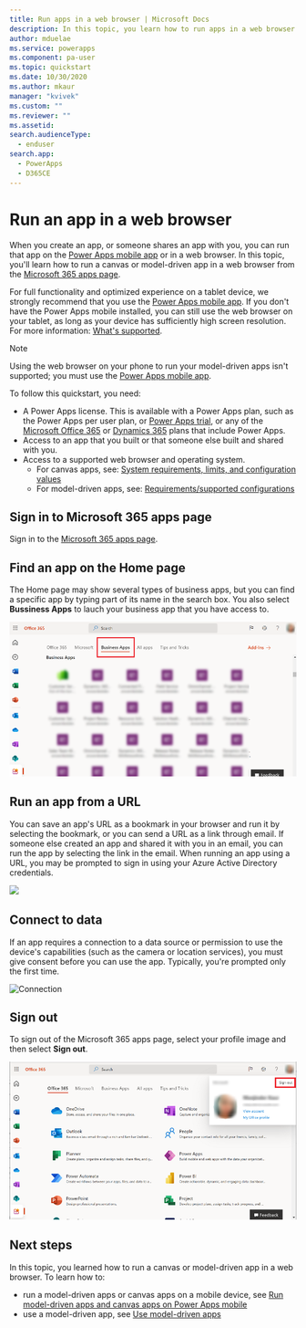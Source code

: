 ```yaml
---
title: Run apps in a web browser | Microsoft Docs
description: In this topic, you learn how to run apps in a web browser
author: mduelae
ms.service: powerapps
ms.component: pa-user
ms.topic: quickstart
ms.date: 10/30/2020
ms.author: mkaur
manager: "kvivek"
ms.custom: ""
ms.reviewer: ""
ms.assetid: 
search.audienceType: 
  - enduser
search.app: 
  - PowerApps
  - D365CE
---
```


# Run an app in a web browser

When you create an app, or someone shares an app with you, you can run that app on the [Power Apps mobile app](https://docs.microsoft.com/powerapps/mobile/run-powerapps-on-mobile) or in a web browser. In this topic, you'll learn how to run a canvas or model-driven app in a web browser from the [Microsoft 365 apps page](https://www.office.com/apps?auth=2).

For full functionality and optimized experience on a tablet device, we strongly recommend that you use the [Power Apps mobile app](https://docs.microsoft.com/powerapps/mobile/run-powerapps-on-mobile). If you don't have the Power Apps mobile installed, you can still use the web browser on your tablet, as long as your device has sufficiently high screen resolution. For more information: [What's supported](https://docs.microsoft.com/powerapps/mobile/run-powerapps-on-mobile#supported-devices).

> [!NOTE]
> Using the web browser on your phone to run your model-driven apps isn't supported; you must use the [Power Apps mobile app](https://docs.microsoft.com/powerapps/mobile/run-powerapps-on-mobile).

To follow this quickstart, you need:
- A Power Apps license. This is available with a Power Apps plan, such as the Power Apps per user plan, or [Power Apps trial](https://docs.microsoft.com/powerapps/maker/signup-for-powerapps), or any of the [Microsoft Office 365](https://signup.microsoft.com/Signup?OfferId=467eab54-127b-42d3-b046-3844b860bebf&dl=O365_BUSINESS_PREMIUM&ali=1) or [Dynamics 365](https://dynamics.microsoft.com/pricing/) plans that include Power Apps.
- Access to an app that you built or that someone else built and shared with you.
- Access to a supported web browser and operating system.
   - For canvas apps, see: [System requirements, limits, and configuration values](../maker/canvas-apps/limits-and-config.md)
   - For model-driven apps, see: [Requirements/supported configurations](https://docs.microsoft.com/power-platform/admin/online-requirements)


## Sign in to Microsoft 365 apps page
Sign in to the [Microsoft 365 apps page](https://www.office.com/apps?auth=2).

## Find an app on the Home page
The Home page may show several types of business apps, but you can find a specific app by typing part of its name in the search box. You also select **Bussiness Apps** to lauch your business app that you have access to.


![Bussiness Apps](media/bussinessapps.png)



## Run an app from a URL
You can save an app's URL as a bookmark in your browser and run it by selecting the bookmark, or you can send a URL as a link through email. If someone else created an app and shared it with you in an email, you can run the app by selecting the link in the email. When running an app using a URL, you may be prompted to sign in using your Azure Active Directory credentials.

![](./media/run-app-browser/web-login.png)

## Connect to data
If an app requires a connection to a data source or permission to use the device's capabilities (such as the camera or location services), you must give consent before you can use the app. Typically, you're prompted only the first time.

![Connection](./media/run-app-browser/app-connection.png)

## Sign out
To sign out of the Microsoft 365 apps page, select your profile image and then select **Sign out**.


![Sign out](media/bussinessapps-2.png)

## Next steps
In this topic, you learned how to run a canvas or model-driven app in a web browser. To learn how to:
- run a model-driven apps or canvas apps on a mobile device, see [Run model-driven apps and canvas apps on Power Apps mobile](https://docs.microsoft.com/powerapps/mobile/run-powerapps-on-mobile)
- use a model-driven app, see [Use model-driven apps](use-model-driven-apps.md)

